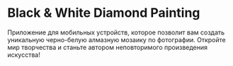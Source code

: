 # Black & White Diamond Painting
Приложение для мобильных устройств, которое позволит вам создать уникальную черно-белую алмазную мозаику по фотографии. Откройте мир творчества и станьте автором неповторимого произведения искусства!
